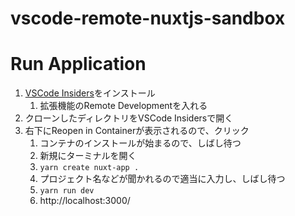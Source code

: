 # vscode-remote-nuxtjs-sandbox

# Run Application

1. [VSCode Insiders](https://code.visualstudio.com/insiders/)をインストール
    1. 拡張機能のRemote Developmentを入れる
1. クローンしたディレクトリをVSCode Insidersで開く
1. 右下にReopen in Containerが表示されるので、クリック
    1. コンテナのインストールが始まるので、しばし待つ
    1. 新規にターミナルを開く
    1. `yarn create nuxt-app .`
    1. プロジェクト名などが聞かれるので適当に入力し、しばし待つ
    1. `yarn run dev`
    1. http://localhost:3000/
